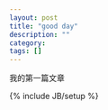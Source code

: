 ```yaml
---
layout: post
title: "good day"
description: ""
category: 
tags: []
---
```

<p>我的第一篇文章</p>

{% include JB/setup %}
